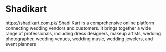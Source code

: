 # Shadikart
https://shadikart.com.pk/
 Shadi Kart is a comprehensive online platform connecting wedding vendors and customers. It brings together a wide range of professionals, including dress designers, makeup artists, wedding photographer, wedding venues, wedding music, wedding jewelers, and event planners
